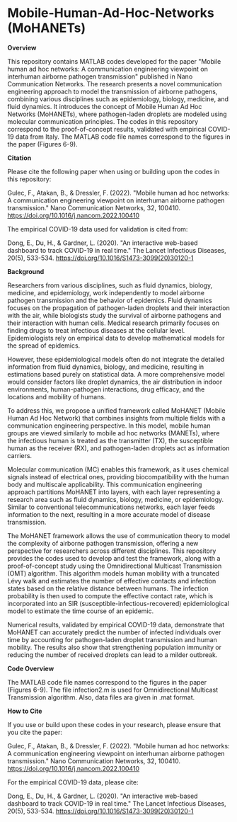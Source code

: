 # Mobile-Human-Ad-Hoc-Networks (MoHANETs)

**Overview**

This repository contains MATLAB codes developed for the paper "Mobile human ad hoc networks: A communication engineering viewpoint on interhuman airborne pathogen transmission" published in Nano Communication Networks. The research presents a novel communication engineering approach to model the transmission of airborne pathogens, combining various disciplines such as epidemiology, biology, medicine, and fluid dynamics. It introduces the concept of Mobile Human Ad Hoc Networks (MoHANETs), where pathogen-laden droplets are modeled using molecular communication principles. The codes in this repository correspond to the proof-of-concept results, validated with empirical COVID-19 data from Italy. The MATLAB code file names correspond to the figures in the paper (Figures 6-9).

**Citation**

Please cite the following paper when using or building upon the codes in this repository:

Gulec, F., Atakan, B., & Dressler, F. (2022). "Mobile human ad hoc networks: A communication engineering viewpoint on interhuman airborne pathogen transmission." Nano Communication Networks, 32, 100410. https://doi.org/10.1016/j.nancom.2022.100410

The empirical COVID-19 data used for validation is cited from:

Dong, E., Du, H., & Gardner, L. (2020). "An interactive web-based dashboard to track COVID-19 in real time." The Lancet Infectious Diseases, 20(5), 533-534. https://doi.org/10.1016/S1473-3099(20)30120-1

**Background**

Researchers from various disciplines, such as fluid dynamics, biology, medicine, and epidemiology, work independently to model airborne pathogen transmission and the behavior of epidemics. Fluid dynamics focuses on the propagation of pathogen-laden droplets and their interaction with the air, while biologists study the survival of airborne pathogens and their interaction with human cells. Medical research primarily focuses on finding drugs to treat infectious diseases at the cellular level. Epidemiologists rely on empirical data to develop mathematical models for the spread of epidemics.

However, these epidemiological models often do not integrate the detailed information from fluid dynamics, biology, and medicine, resulting in estimations based purely on statistical data. A more comprehensive model would consider factors like droplet dynamics, the air distribution in indoor environments, human-pathogen interactions, drug efficacy, and the locations and mobility of humans.

To address this, we propose a unified framework called MoHANET (Mobile Human Ad Hoc Network) that combines insights from multiple fields with a communication engineering perspective. In this model, mobile human groups are viewed similarly to mobile ad hoc networks (MANETs), where the infectious human is treated as the transmitter (TX), the susceptible human as the receiver (RX), and pathogen-laden droplets act as information carriers.

Molecular communication (MC) enables this framework, as it uses chemical signals instead of electrical ones, providing biocompatibility with the human body and multiscale applicability. This communication engineering approach partitions MoHANET into layers, with each layer representing a research area such as fluid dynamics, biology, medicine, or epidemiology. Similar to conventional telecommunications networks, each layer feeds information to the next, resulting in a more accurate model of disease transmission.

The MoHANET framework allows the use of communication theory to model the complexity of airborne pathogen transmission, offering a new perspective for researchers across different disciplines. This repository provides the codes used to develop and test the framework, along with a proof-of-concept study using the Omnidirectional Multicast Transmission (OMT) algorithm. This algorithm models human mobility with a truncated Lévy walk and estimates the number of effective contacts and infection states based on the relative distance between humans. The infection probability is then used to compute the effective contact rate, which is incorporated into an SIR (susceptible-infectious-recovered) epidemiological model to estimate the time course of an epidemic.

Numerical results, validated by empirical COVID-19 data, demonstrate that MoHANET can accurately predict the number of infected individuals over time by accounting for pathogen-laden droplet transmission and human mobility. The results also show that strengthening population immunity or reducing the number of received droplets can lead to a milder outbreak.

**Code Overview**

The MATLAB code file names correspond to the figures in the paper (Figures 6-9). The file infection2.m is used for Omnidirectional Multicast Transmission algorithm. Also, data files ara given in .mat format.

**How to Cite**

If you use or build upon these codes in your research, please ensure that you cite the paper:

Gulec, F., Atakan, B., & Dressler, F. (2022). "Mobile human ad hoc networks: A communication engineering viewpoint on interhuman airborne pathogen transmission." Nano Communication Networks, 32, 100410. https://doi.org/10.1016/j.nancom.2022.100410

For the empirical COVID-19 data, please cite:

Dong, E., Du, H., & Gardner, L. (2020). "An interactive web-based dashboard to track COVID-19 in real time." The Lancet Infectious Diseases, 20(5), 533-534. https://doi.org/10.1016/S1473-3099(20)30120-1

